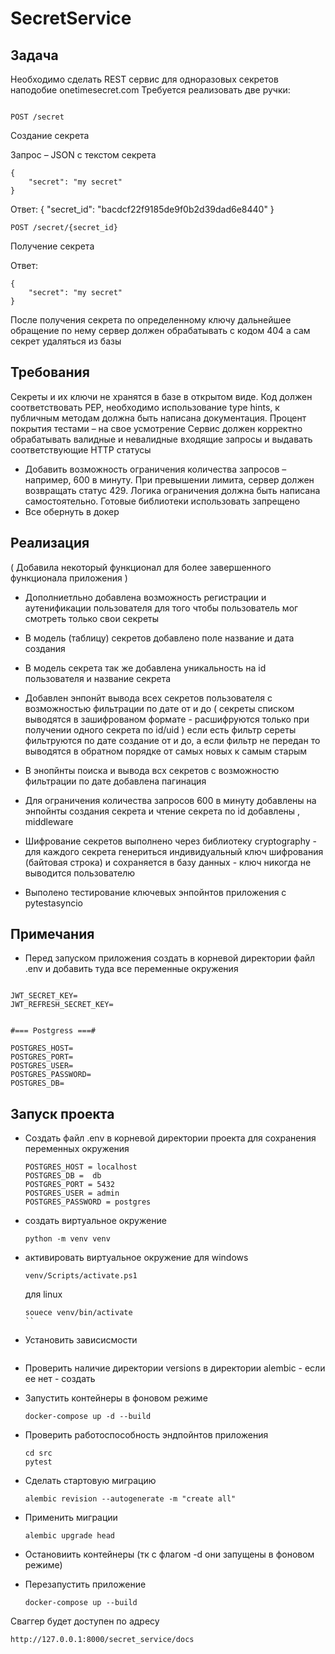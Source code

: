 # SecretService

## Задача 

Необходимо сделать REST сервис для одноразовых 
секретов наподобие onetimesecret.com
Требуется реализовать две ручки:
```

POST /secret
```
Создание секрета

Запрос – JSON с текстом секрета
```
{
    "secret": "my secret"
}
```

Ответ:
{
    "secret_id": "bacdcf22f9185de9f0b2d39dad6e8440"
}

```
POST /secret/{secret_id}
```
Получение секрета 

Ответ:
```
{
    "secret": "my secret"
}
```

После получения секрета по определенному ключу дальнейшее обращение по нему сервер должен обрабатывать с кодом 404 а сам секрет удаляться из базы


## Требования 

Секреты и их ключи не хранятся в базе в открытом виде.
Код должен соответствовать PEP, необходимо использование type hints, к публичным методам должна быть написана документация.
Процент покрытия тестами – на свое усмотрение
Сервис должен корректно обрабатывать валидные и невалидные входящие запросы и выдавать соответствующие HTTP статусы
* Добавить возможность ограничения количества запросов – например, 600 в минуту. При превышении лимита, сервер должен возвращать статус 429. Логика ограничения должна быть написана самостоятельно. Готовые библиотеки использовать запрещено
* Все обернуть в докер

## Реализация 
( Добавила некоторый функционал для более завершенного функционала приложения )

* Дополниетльно добавлена возможность регистрации и аутенификации пользователя для того чтобы пользователь мог смотреть только свои секреты

* В модель (таблицу) секретов добавлено поле название и дата создания 

* В модель секрета так же добавлена уникальность на id пользователя и название секрета

* Добавлен энпонйт вывода всех секретов пользователя с возможностью фильтрации  по дате  от и до (
    секреты списком выводятся в зашифрованом формате - расшифруются только при получении одного секрета по id/uid
)
    если есть фильтр сереты фильтруются по дате создание от и до, а если фильтр не передан то выводятся в обратном порядке от самых новых к самым старым


* В энопйнты поиска и вывода всх секретов с возможностю фильтрации по дате добавлена пагинация

* Для ограничения количества запросов 600 в минуту добавлены на энпойнты создания секрета и чтение секрета   по id добавлены , middleware

* Шифрование секретов выполнено через библиотеку cryptography - для каждого секрета генериться индивидуальный ключ шифрования (байтовая строка) и сохраняется в базу данных - ключ никогда не выводится пользователю

* Выполено тестирование ключевых энпойнтов приложения с pytestasyncio


## Примечания

* Перед запуском приложения создать в корневой директории файл .env и добавить туда все переменные окружения
```#=== JWT ===#

JWT_SECRET_KEY=   
JWT_REFRESH_SECRET_KEY=


#=== Postgress ===#

POSTGRES_HOST=
POSTGRES_PORT=
POSTGRES_USER=
POSTGRES_PASSWORD=
POSTGRES_DB= 
```
## Запуск проекта 

* Создать файл .env в корневой директории проекта для сохранения переменных окружения
    ```
    POSTGRES_HOST = localhost
    POSTGRES_DB =  db
    POSTGRES_PORT = 5432
    POSTGRES_USER = admin
    POSTGRES_PASSWORD = postgres
    ```
* создать виртуальное окружение 
    ```
    python -m venv venv
    ```
* активировать виртуальное окружение
    для windows 
    ```
    venv/Scripts/activate.ps1
    ```

    для linux
    ```
    souece venv/bin/activate
    ``

* Установить зависисмости 
    ```pip install -r requirements.txt
    ```
* Проверить наличие директории versions в директории alembic - если ее нет - создать

* Запустить контейнеры в фоновом режиме 
  ```
  docker-compose up -d --build
  ```
* Проверить работоспособность эндпойнтов приложения
   ```
   cd src
   pytest
   ```
* Сделать стартовую миграцию 
   ```
   alembic revision --autogenerate -m "create all"
   ```

* Применить миграции
    ```
    alembic upgrade head
    ```
* Остановиить контейнеры (тк с флагом -d они запущены в фоновом режиме)

* Перезапустить приложение
    ```
    docker-compose up --build

    ```
Сваггер будет доступен по адресу 
```
http://127.0.0.1:8000/secret_service/docs
```
